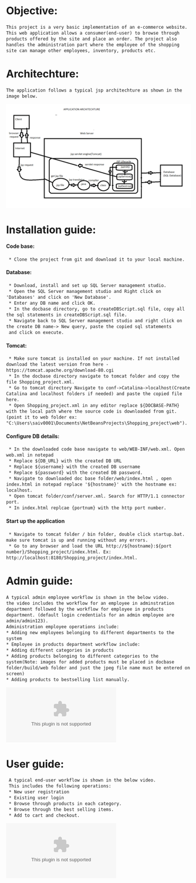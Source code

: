 # Objective: #
	This project is a very basic implementation of an e-commerce website.
	This web application allows a consumer(end-user) to browse through products offered by the site and place an order. The project also handles the administration part where the employee of the shopping site can manage other employees, inventory, products etc. 

	
# Architechture: #
	The application follows a typical jsp architechture as shown in the image below.
![](images/ProjectStructure.png)
	
# Installation guide: #
####  Code base: ####
	 * Clone the project from git and download it to your local machine.
####  Database: ####
	 * Download, install and set up SQL Server management studio.
	 * Open the SQL Server management studio and Right click on 'Databases' and click on 'New Database'.
	 * Enter any DB name and click OK.
	 * In the docbase directory, go to createDBScript.sql file, copy all the sql statements in createDBScript.sql file.
	 * Navigate back to SQL Server management studio and right click on the create DB name-> New query, paste the copied sql statements
	 and click on execute.
####  Tomcat: ####
	 * Make sure tomcat is installed on your machine. If not installed download the latest version from here - https://tomcat.apache.org/download-80.cgi
	 * In the docbase directory navigate to tomcat folder and copy the file Shopping_project.xml.
	 * Go to tomcat directory Navigate to conf->Catalina->localhost(Create Catalina and localhost folders if needed) and paste the copied file here.
	 * Open Shopping_project.xml in any editor replace ${DOCBASE-PATH} with the local path where the source code is downloaded from git. (point it to web folder ex: "C:\Users\saiv0001\Documents\NetBeansProjects\Shopping_project\web").
####  Configure DB details: ####
	 * In the downloaded code base navigate to web/WEB-INF/web.xml. Open web.xml in notepad
	 * Replace ${DB_URL} with the created DB URL 
	 * Replace ${username} with the created DB username  
	 * Replace ${password} with the created DB password.
	 * Navigate to downloaded doc base folder/web/index.html , open index.html in notepad replace '${hostname}' with the hostname ex:     localhost.
	 * Open tomcat folder/conf/server.xml. Search for HTTP/1.1 connector port. 
	 * In index.html replcae {portnum} with the http port number.
####  Start up the application ####
	 * Navigate to tomcat folder / bin folder, double click startup.bat. make sure tomcat is up and running without any errors.
	 * Go to any browser and load the URL http://${hostname}:${port number}/Shopping_project/index.html. Ex: http://localhost:8180/Shopping_project/index.html.

	 
# Admin guide: #
	A typical admin employee workflow is shown in the below video.
	the video includes the workflow for an employee in adminstration department followed by the workflow for employee in products department. (default login credentials for an admin employee are admin/admin123).
	Administration employee operations include: 
	* Adding new employees belonging to different departments to the system
	* Employee in products department workflow include:
	* Adding different categories in products
	* Adding products belonging to different categories to the system(Note: images for added products must be placed in docbase folder/build/web folder and just the jpeg file name must be entered on screen)
	* Adding products to bestselling list manually.
![](images/adminworkflow.swf)
	
	
# User guide: #
	 A typical end-user workflow is shown in the below video. 
	 This includes the following operations:
	 * New user registration 
	 * Existing user login 
	 * Browse through products in each category.
	 * Browse through the best selling items.
	 * Add to cart and checkout.
![](images/userworkflow.swf)

	
